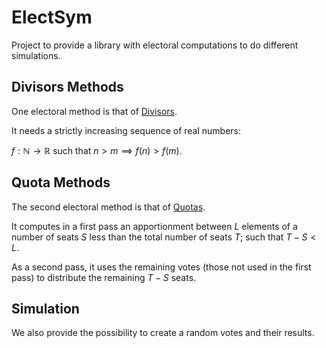 # ElectSym

Project to provide a library with electoral computations to do different simulations.

## Divisors Methods

One electoral method is that of [Divisors](https://en.wikipedia.org/wiki/Highest_averages_method).

It needs a strictly increasing sequence of real numbers:

$f:\mathbb{N}\to\mathbb{R}$ such that $n > m \implies f(n) > f(m)$.

## Quota Methods

The second electoral method is that of [Quotas](https://en.wikipedia.org/wiki/Largest_remainder_method).

It computes in a first pass an apportionment between $L$ elements of a number of seats $S$ less than the total
number of seats $T$; such that $T-S < L$.

As a second pass, it uses the remaining votes (those not used in the first pass) to distribute the remaining $T-S$ seats.

## Simulation

We also provide the possibility to create a random votes and their results.